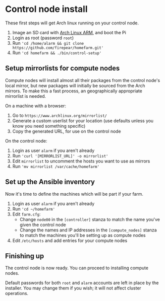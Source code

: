 # Control node install

These first steps will get Arch linux running on your control node.

1. Image an SD card with [Arch Linux
   ARM](https://archlinuxarm.org/platforms/armv8/broadcom/raspberry-pi-3),
   and boot the Pi
1. Login as root (password `root`)
1. Run `'cd /home/alarm && git clone https://github.com/firepear/homefarm.git'`
1. Run `'cd homefarm && ./bin/control-setup'`

## Setup mirrorlists for compute nodes

Compute nodes will install almost all their packages from the control
node's local mirror, but new packages will initially be sourced from
the Arch mirrors. To make this a fast process, an geographically
appropriate mirrorlist is needed.

On a machine with a browser:

1. Go to `https://www.archlinux.org/mirrorlist/`
1. Generate a custom userlist for your location (use defaults unless
   you know you need something specific)
1. Copy the generated URL, for use on the control node

On the control node:

1. Login as user `alarm` if you aren't already
1. Run `'curl '[MIRRORLIST_URL]' -o mirrorlist'`
1. Edit `mirrorlist` to uncomment the hosts you want to use as mirrors
1. Run `'mv mirrorlist /var/cache/homefarm'`

## Set up the Ansible inventory

Now it's time to define the machines which will be part if your farm.

1. Login as user `alarm` if you aren't already
1. Run `'cd ~/homefarm'`
1. Edit `farm.cfg`:
     * Change `node00` in the `[controller]` stanza to match the name
       you've given the control node
     * Change the names and IP addresses in the `[compute_nodes]`
       stanza to match the machines you'll be setting up as compute
       nodes
1. Edit `/etc/hosts` and add entries for your compute nodes

## Finishing up

The control node is now ready. You can proceed to installing compute
nodes.

Default passwords for both `root` and `alarm` accounts are left in
place by the installer. You may change them if you wish; it will not
affect cluster operations.
